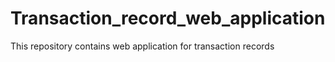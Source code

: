 # Transaction_record_web_application
This repository contains web application for transaction records
